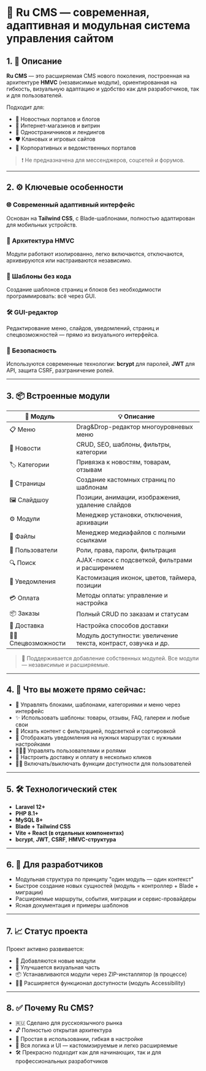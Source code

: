 # 💎 Ru CMS — современная, адаптивная и модульная система управления сайтом

## 1. 🧩 Описание

**Ru CMS** — это расширяемая CMS нового поколения, построенная на архитектуре **HMVC** (независимые модули), ориентированная на гибкость, визуальную адаптацию и удобство как для разработчиков, так и для пользователей.

Подходит для:

* 📰 Новостных порталов и блогов
* 🛒 Интернет-магазинов и витрин
* 📄 Одностраничников и лендингов
* 🛡 Клановых и игровых сайтов
* 💼 Корпоративных и ведомственных порталов

> ❗ Не предназначена для мессенджеров, соцсетей и форумов.

---

## 2. ⚙️ Ключевые особенности

### 🌐 Современный адаптивный интерфейс

Основан на **Tailwind CSS**, с Blade-шаблонами, полностью адаптирован для мобильных устройств.

### 🧱 Архитектура HMVC

Модули работают изолированно, легко включаются, отключаются, архивируются или настраиваются независимо.

### 🎨 Шаблоны без кода

Создание шаблонов страниц и блоков без необходимости программировать: всё через GUI.

### 🛠 GUI-редактор

Редактирование меню, слайдов, уведомлений, страниц и спецвозможностей — прямо из визуального интерфейса.

### 🔐 Безопасность

Используются современные технологии: **bcrypt** для паролей, **JWT** для API, защита CSRF, разграничение ролей.

---

## 3. 📦 Встроенные модули

| 🧩 Модуль             | 💡 Описание                                                    |
| --------------------- | -------------------------------------------------------------- |
| 📋 Меню               | Drag\&Drop-редактор многоуровневых меню                        |
| 📰 Новости            | CRUD, SEO, шаблоны, фильтры, категории                         |
| 🏷 Категории          | Привязка к новостям, товарам, отзывам                          |
| 📄 Страницы           | Создание кастомных страниц по шаблонам                         |
| 🖼 Слайдшоу           | Позиции, анимации, изображения, удаление слайдов               |
| ⚙️ Модули             | Менеджер установки, отключения, архивации                      |
| 📁 Файлы              | Менеджер медиафайлов с полными ссылками                        |
| 👤 Пользователи       | Роли, права, пароли, фильтрация                                |
| 🔍 Поиск              | AJAX-поиск с подсветкой, фильтрами и расширением               |
| 🔔 Уведомления        | Кастомизация иконок, цветов, таймера, позиции                  |
| 💳 Оплата             | Методы оплаты: управление и настройка                          |
| 📦 Заказы             | Полный CRUD по заказам и статусам                              |
| 🚚 Доставка           | Настройка способов доставки                                    |
| 🧑‍🦽 Спецвозможности | Модуль доступности: увеличение текста, контраст, озвучка и др. |

> 🧩 Поддерживается добавление собственных модулей. Все модули — независимые и расширяемые.

---

## 4. 💼 Что вы можете прямо сейчас:

* 🔧 Управлять блоками, шаблонами, категориями и меню через интерфейс
* ✨ Использовать шаблоны: товары, отзывы, FAQ, галереи и любые свои
* 🔎 Искать контент с фильтрацией, подсветкой и сортировкой
* 🔔 Отображать уведомления на нужных маршрутах с нужными настройками
* 🧑‍🤝‍🧑 Управлять пользователями и ролями
* 🚚 Настроить доставку и оплату в несколько кликов
* 🧑‍🦽 Включать/выключать функции доступности для пользователей

---

## 5. 🛠 Технологический стек

* **Laravel 12+**
* **PHP 8.1+**
* **MySQL 8+**
* **Blade + Tailwind CSS**
* **Vite + React (в отдельных компонентах)**
* **bcrypt**, **JWT**, **CSRF**, **HMVC-структура**

---

## 6. 🔧 Для разработчиков

* Модульная структура по принципу "один модуль — один контекст"
* Быстрое создание новых сущностей (модуль = контроллер + Blade + миграции)
* Расширяемые маршруты, события, миграции и сервис-провайдеры
* Ясная документация и примеры шаблонов

---

## 7. 📈 Статус проекта

Проект активно развивается:

* 🔄 Добавляются новые модули
* 💬 Улучшается визуальная часть
* 📦 Устанавливаются модули через ZIP-инсталлятор (в процессе)
* 🧑‍🦽 Расширяется функционал доступности (модуль Accessibility)

---

## 8. ✅ Почему Ru CMS?

* 🇷🇺 Сделано для русскоязычного рынка
* 🔓 Полностью открытая архитектура
* 🧠 Простая в использовании, гибкая в настройке
* 🧩 Вся логика и UI — кастомизируемые и легко расширяемые
* 🛠 Прекрасно подходит как для начинающих, так и для профессиональных разработчиков
